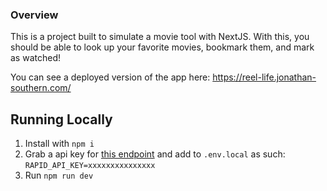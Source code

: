 ### Overview

This is a project built to simulate a movie tool with NextJS. With this, you should be able to look up your favorite movies, bookmark them, and mark as watched!

You can see a deployed version of the app here: https://reel-life.jonathan-southern.com/

## Running Locally

1. Install with `npm i`
2. Grab a api key for [this endpoint](https://rapidapi.com/rapidapi/api/movie-database-alternative) and add to `.env.local` as such: `RAPID_API_KEY=xxxxxxxxxxxxxxx`
3. Run `npm run dev`
